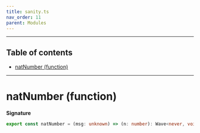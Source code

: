 ```yaml
---
title: sanity.ts
nav_order: 11
parent: Modules
---
```


---

<h2 class="text-delta">Table of contents</h2>

- [natNumber (function)](#natnumber-function)

---

# natNumber (function)

**Signature**

```ts
export const natNumber = (msg: unknown) => (n: number): Wave<never, void> => ...
```
